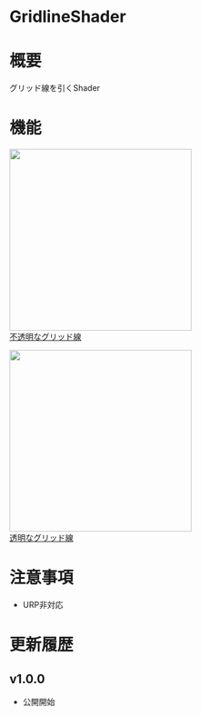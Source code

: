 # GridlineShader

# 概要
グリッド線を引くShader

# 機能
<img src="https://user-images.githubusercontent.com/75297336/151272130-af833247-4ea2-40aa-a13e-294b414fb65e.png" width="320px"><br>
[不透明なグリッド線](https://github.com/ayaha401/GridlineShader/blob/main/Shader/Gridline_Opaque.shader)

<img src="https://user-images.githubusercontent.com/75297336/151272597-e2f38927-d942-4657-8766-8de019cf2018.png" width="320px"><br>
[透明なグリッド線](https://github.com/ayaha401/GridlineShader/blob/main/Shader/Gridline_Cutout.shader)

# 注意事項
* URP非対応

# 更新履歴
## v1.0.0
* 公開開始
